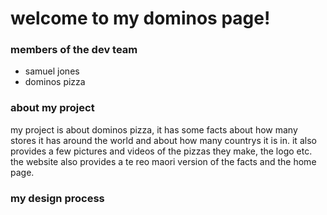 # welcome to my dominos page!

 ### members of the dev team
- samuel jones
- dominos pizza

### about my project

my project is about dominos pizza, it has some facts about how many
stores it has around the world and about how many countrys it is in.
it also provides a few pictures and videos of the pizzas they make,
the logo etc. the website also provides a te reo maori version of the
facts and the home page.

### my design process
